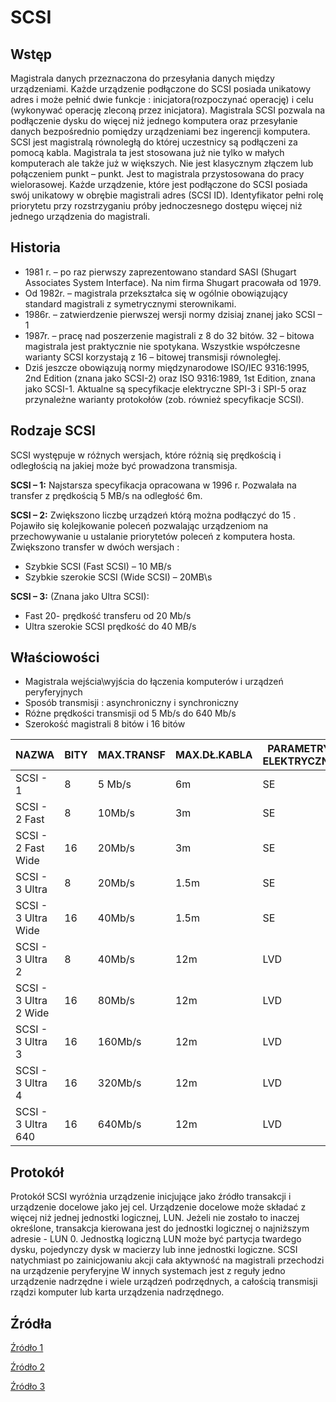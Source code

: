 SCSI
===

## Wstęp  
Magistrala danych przeznaczona do przesyłania danych między urządzeniami. Każde urządzenie podłączone do SCSI posiada unikatowy adres i może pełnić dwie funkcje : inicjatora(rozpoczynać operację) i celu (wykonywać operację zleconą przez inicjatora). 
Magistrala SCSI pozwala na podłączenie dysku do więcej niż jednego komputera oraz przesyłanie danych bezpośrednio pomiędzy urządzeniami bez ingerencji komputera.
SCSI jest magistralą równoległą do której uczestnicy są podłączeni za pomocą kabla. Magistrala ta jest stosowana już nie tylko w małych komputerach ale także już w większych. Nie jest klasycznym złączem lub połączeniem punkt – punkt. Jest to magistrala przystosowana do pracy wielorasowej.
Każde urządzenie, które jest podłączone do SCSI posiada swój unikatowy w obrębie magistrali adres (SCSI ID). Identyfikator pełni rolę priorytetu przy rozstrzyganiu próby jednoczesnego dostępu więcej niż jednego urządzenia do magistrali. 
## Historia
* 1981 r. – po raz pierwszy zaprezentowano standard SASI (Shugart Associates System Interface). Na nim firma Shugart pracowała od 1979. 
* Od 1982r.  – magistrala przekształca się  w ogólnie obowiązujący standard magistrali z symetrycznymi sterownikami.
* 1986r. – zatwierdzenie pierwszej wersji normy dzisiaj znanej jako SCSI – 1
* 1987r. – pracę nad poszerzenie magistrali z 8 do 32 bitów. 32 – bitowa magistrala jest praktycznie nie spotykana. Wszystkie współczesne warianty SCSI korzystają z 16 – bitowej transmisji równoległej.
* Dziś jeszcze obowiązują normy międzynarodowe ISO/IEC 9316:1995, 2nd Edition (znana jako SCSI-2) oraz ISO 9316:1989, 1st Edition, znana jako SCSI-1. Aktualne są specyfikacje elektryczne SPI-3 i SPI-5 oraz przynależne warianty protokołów (zob. również specyfikacje SCSI).
## Rodzaje SCSI
SCSI występuje w różnych wersjach, które różnią się prędkością i odległością na jakiej może być prowadzona transmisja.

 **SCSI – 1:**  Najstarsza specyfikacja opracowana w 1996 r. Pozwalała na transfer z prędkością 5 MB/s na odległość 6m. 
 
 **SCSI – 2:** Zwiększono liczbę urządzeń którą można podłączyć do 15 . Pojawiło się kolejkowanie poleceń pozwalając urządzeniom na przechowywanie u ustalanie priorytetów poleceń z komputera hosta. Zwiększono transfer w dwóch wersjach : 
* Szybkie SCSI (Fast SCSI) – 10 MB/s 
* Szybkie szerokie SCSI (Wide SCSI) – 20MB\s

 **SCSI – 3:** (Znana jako Ultra SCSI): 
* Fast 20- prędkość transferu od 20 Mb/s
* Ultra szerokie SCSI prędkość do 40 MB/s 
## Właściowości
*	Magistrala wejścia\wyjścia do łączenia komputerów i urządzeń peryferyjnych 
*	Sposób transmisji : asynchroniczny i synchroniczny
*	Różne prędkości transmisji od 5 Mb/s do 640 Mb/s
*	Szerokość magistrali 8 bitów i 16 bitów


| NAZWA   | BITY  | MAX.TRANSF  | MAX.DŁ.KABLA  | PARAMETRY ELEKTRYCZNE  |
|---|---|---|---|---|
| SCSI - 1  | 8 | 5 Mb/s | 6m | SE |
| SCSI - 2 Fast | 8 | 10Mb/s | 3m | SE |
| SCSI - 2 Fast Wide | 16 | 20Mb/s | 3m | SE |
| SCSI - 3 Ultra | 8 | 20Mb/s | 1.5m | SE |
| SCSI - 3 Ultra Wide | 16 | 40Mb/s | 1.5m | SE |
| SCSI - 3 Ultra 2 | 8 | 40Mb/s | 12m | LVD |
| SCSI - 3 Ultra 2 Wide | 16 | 80Mb/s | 12m | LVD |
| SCSI - 3 Ultra 3 | 16 | 160Mb/s | 12m | LVD |
| SCSI - 3 Ultra 4 | 16 | 320Mb/s | 12m | LVD |
| SCSI - 3 Ultra 640 | 16 | 640Mb/s | 12m | LVD |

## Protokół

Protokół SCSI wyróżnia urządzenie inicjujące jako źródło transakcji i urządzenie docelowe jako jej cel. Urządzenie docelowe może składać z więcej niż jednej jednostki logicznej, LUN. Jeżeli nie zostało to inaczej określone, transakcja kierowana jest do jednostki logicznej o najniższym adresie - LUN 0. Jednostką logiczną LUN może być partycja twardego dysku, pojedynczy dysk w macierzy lub inne jednostki logiczne.  SCSI natychmiast po zainicjowaniu akcji cała aktywność na magistrali przechodzi na urządzenie peryferyjne W innych systemach jest z reguły jedno urządzenie nadrzędne i wiele urządzeń podrzędnych, a całością transmisji rządzi komputer lub karta urządzenia nadrzędnego.

## Źródła
[Źródło 1](https://www.pcworld.pl/news/Podstawy-SCSI,305377.html)

[Źródło 2](https://prezi.com/yeedic7mzp1h/temat-rownolega-magistrala-danych-scsi/)

[Źródło 3](http://kaleron.pl/Standard-SCSI.php)


